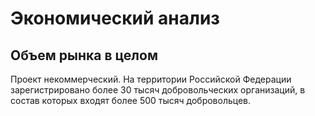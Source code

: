 # Экономический анализ

## Объем рынка в целом
Проект некоммерческий.
На территории Российской Федерации зарегистрировано более 30 тысяч добровольческих организаций, в состав которых входят более 500 тысяч добровольцев.